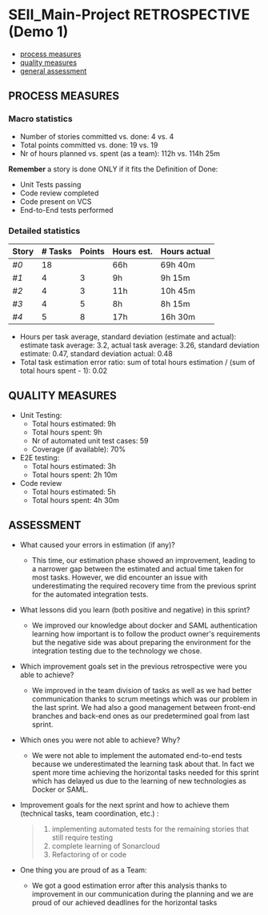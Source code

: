 SEII_Main-Project RETROSPECTIVE (Demo 1)
=====================================

- [process measures](#process-measures)
- [quality measures](#quality-measures)
- [general assessment](#assessment)

## PROCESS MEASURES 

### Macro statistics

- Number of stories committed vs. done: 4 vs. 4
- Total points committed vs. done: 19 vs. 19
- Nr of hours planned vs. spent (as a team): 112h vs. 114h 25m

**Remember** a story is done ONLY if it fits the Definition of Done:
 
- Unit Tests passing
- Code review completed
- Code present on VCS
- End-to-End tests performed


### Detailed statistics

| Story  | # Tasks | Points | Hours est. | Hours actual |
|--------|---------|--------|------------|--------------|
| _#0_   |    18   |        |    66h     |   69h 40m    |
| _#1_   |    4    |   3    |    9h      |   9h 15m     |
| _#2_   |    4    |   3    |    11h     |   10h 45m    |
| _#3_   |    4    |   5    |    8h      |   8h 15m     |
| _#4_   |    5    |   8    |    17h     |   16h 30m    |


- Hours per task average, standard deviation (estimate and actual): estimate task average: 3.2, actual task average: 3.26, standard deviation estimate: 0.47, standard deviation actual: 0.48
- Total task estimation error ratio: sum of total hours estimation / (sum of total hours spent - 1): 0.02

  
## QUALITY MEASURES 

- Unit Testing:
  - Total hours estimated: 9h
  - Total hours spent: 9h
  - Nr of automated unit test cases: 59
  - Coverage (if available): 70%
- E2E testing:
  - Total hours estimated: 3h
  - Total hours spent: 2h 10m
- Code review 
  - Total hours estimated: 5h
  - Total hours spent: 4h 30m
  


## ASSESSMENT

- What caused your errors in estimation (if any)? 
  - This time, our estimation phase showed an improvement, leading to a narrower gap between the estimated and actual time taken for most tasks. However, we did encounter an issue with underestimating the required recovery time from the previous sprint for the automated integration tests.

- What lessons did you learn (both positive and negative) in this sprint? 
  - We improved our knowledge about docker and SAML authentication learning how important is to follow the product owner's requirements but the negative side was about preparing the environment for the integration testing due to the technology we chose.

- Which improvement goals set in the previous retrospective were you able to achieve? 
  - We improved in the team division of tasks as well as we had better communication thanks to scrum meetings which was our problem in the last sprint. We had also a good management between front-end branches and back-end ones as our predetermined goal from last sprint.
  
- Which ones you were not able to achieve? Why? 
  - We were not able to implement the automated end-to-end tests because we underestimated the learning task about that. In fact we spent more time achieving the horizontal tasks needed for this sprint which has delayed us due to the learning of new technologies as Docker or SAML.

- Improvement goals for the next sprint and how to achieve them (technical tasks, team coordination, etc.) :

  > 1. implementing automated tests for the remaining stories that still require testing
  > 2. complete learning of Sonarcloud
  > 3. Refactoring of or code

- One thing you are proud of as a Team: 
  - We got a good estimation error after this analysis thanks to improvement in our communication during the planning and we are proud of our achieved deadlines for the horizontal tasks
